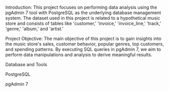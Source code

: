 Introduction:
This project focuses on performing data analysis using the pgAdmin 7 tool with PostgreSQL as the underlying database management system. The dataset used in this project is related to a hypothetical music store and consists of tables like 'customer,' 'invoice,' 'invoice_line,' 'track,' 'genre,' 'album,' and 'artist.'

Project Objective:
The main objective of this project is to gain insights into the music store's sales, customer behavior, popular genres, top customers, and spending patterns. By executing SQL queries in pgAdmin 7, we aim to perform data manipulations and analysis to derive meaningful results.

Database and Tools

PostgreSQL

pgAdmin 7
